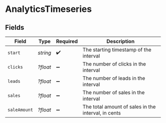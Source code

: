 # AnalyticsTimeseries


## Fields

| Field                                               | Type                                                | Required                                            | Description                                         |
| --------------------------------------------------- | --------------------------------------------------- | --------------------------------------------------- | --------------------------------------------------- |
| `start`                                             | *string*                                            | :heavy_check_mark:                                  | The starting timestamp of the interval              |
| `clicks`                                            | *?float*                                            | :heavy_minus_sign:                                  | The number of clicks in the interval                |
| `leads`                                             | *?float*                                            | :heavy_minus_sign:                                  | The number of leads in the interval                 |
| `sales`                                             | *?float*                                            | :heavy_minus_sign:                                  | The number of sales in the interval                 |
| `saleAmount`                                        | *?float*                                            | :heavy_minus_sign:                                  | The total amount of sales in the interval, in cents |